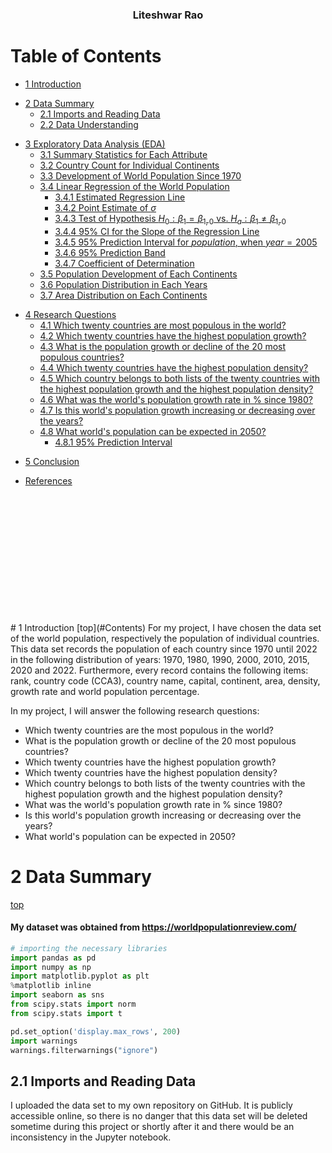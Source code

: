 ### <center>Liteshwar Rao</center>
# <a name="Contents">Table of Contents</a>
- [1 Introduction](#Section-1)
<p>

- [2 Data Summary](#Section-2)
    - [2.1 Imports and Reading Data](#Section-21)
    - [2.2 Data Understanding](#Section-22)
<p>

- [3 Exploratory Data Analysis (EDA)](#Section-3)
    - [3.1 Summary Statistics for Each Attribute](#Section-31)
    - [3.2 Country Count for Individual Continents](#Section-32)
    - [3.3 Development of World Population Since 1970](#Section-33)
    - [3.4 Linear Regression of the World Population](#Section-34)
        - [3.4.1 Estimated Regression Line](#Section-341)
        - [3.4.2 Point Estimate of $\sigma$](#Section-342)
        - [3.4.3 Test of Hypothesis $H_0: \beta_1 = \beta_{1,0}$ vs. $H_a: \beta_1 \ne \beta_{1,0}$](#Section-343)
        - [3.4.4 95% CI for the Slope of the Regression Line](#Section-344)
        - [3.4.5 95% Prediction Interval for $population$, when $year = 2005$](#Section-345)
        - [3.4.6 95% Prediction Band](#Section-346)
        - [3.4.7 Coefficient of Determination](#Section-347)
    - [3.5 Population Development of Each Continents](#Section-35)
    - [3.6 Population Distribution in Each Years](#Section-36)
    - [3.7 Area Distribution on Each Continents](#Section-37)
<p>

- [4 Research Questions](#Section-4)
    - [4.1 Which twenty countries are most populous in the world?](#Section-41)
    - [4.2 Which twenty countries have the highest population growth?](#Section-42)
    - [4.3 What is the population growth or decline of the 20 most populous countries?](#Section-43)
    - [4.4 Which twenty countries have the highest population density?](#Section-44)
    - [4.5 Which country belongs to both lists of the twenty countries with the highest population growth and the highest population density?](#Section-45)
    - [4.6 What was the world's population growth rate in % since 1980?](#Section-46)
    - [4.7 Is this world's population growth increasing or decreasing over the years?](#Section-47)
    - [4.8 What world's population can be expected in 2050?](#Section-48)
        - [4.8.1 95% Prediction Interval](#Section-481)
<p>
    
- [5 Conclusion](#Section-5)
<p>

- [References](#Section-6)
<br>
<br>
<br>
<br>
<br>
<br>
<br>
<br>
<br>
<br>
<br>
<br>
# <a name="Section-1">1 Introduction</a>
[top](#Contents)
For my project, I have chosen the data set of the world population, respectively the population of individual countries. This data set records the population of each country since 1970 until 2022 in the following distribution of years: 1970, 1980, 1990, 2000, 2010, 2015, 2020 and 2022. Furthermore, every record contains the following items: rank, country code (CCA3), country name, capital, continent, area, density, growth rate and world population percentage.
<p>
In my project, I will answer the following research questions:

- Which twenty countries are the most populous in the world?
- What is the population growth or decline of the 20 most populous countries?
- Which twenty countries have the highest population growth?
- Which twenty countries have the highest population density?
- Which country belongs to both lists of the twenty countries with the highest population growth and the highest population density?
- What was the world's population growth rate in % since 1980?
- Is this world's population growth increasing or decreasing over the years?
- What world's population can be expected in 2050?
# <a name="Section-2">2 Data Summary</a>
[top](#Contents)
#### My dataset was obtained from https://worldpopulationreview.com/
```python
# importing the necessary libraries
import pandas as pd
import numpy as np
import matplotlib.pyplot as plt
%matplotlib inline
import seaborn as sns
from scipy.stats import norm
from scipy.stats import t

pd.set_option('display.max_rows', 200)
import warnings
warnings.filterwarnings("ignore")
```
## <a name="Section-21">2.1 Imports and Reading Data</a>
I uploaded the data set to my own repository on GitHub. It is publicly accessible online, so there is no danger that this data set will be deleted sometime during this project or shortly after it and there would be an inconsistency in the Jupyter notebook.
